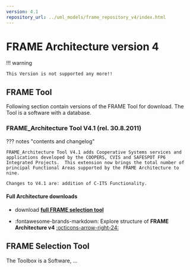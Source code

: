 ```yaml
---
version: 4.1
repository_url: ../uml_models/frame_repository_v4/index.html
---
```


# FRAME Architecture version 4

!!! warning

    This Version is not supported any more!!


## FRAME Tool

Following section contain versions of the FRAME Tool for download. The Tool is a software with a database. 

### FRAME_Architecture Tool V4.1 (rel. 30.8.2011)

??? notes "contents and changelog"

	FRAME_Architecture Tool V4.1 adds Cooperative Systems services and applications developed by the COOPERS, CVIS and SAFESPOT FP6 Integrated Projects.  This extension now brings the total number of principal Functional Areas supported by the FRAME Architecture to nine.
	
	Changes to V4.1 are: addition of C-ITS Functionality.

#### Full Architecture downloads

 - download [**full FRAME selection tool**](../assets/models/)
 
<div class="grid cards" markdown>

- :fontawesome-brands-markdown: Explore structure of __FRAME Architecture v4__ [:octicons-arrow-right-24:]({{page.meta.repository_url}})

</div>


## FRAME Selection Tool

The Toolbox is a Software, ...

